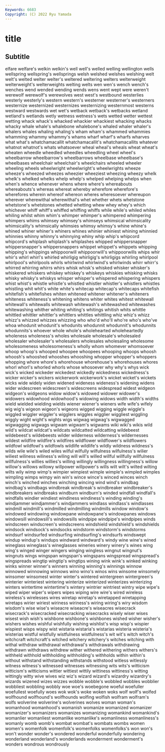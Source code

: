 ```yaml
---
Keywords: 6683
Copyright: (C) 2022 Ryu Yamada
---
```



# title

## Subtitle
elfare welfare's welkin welkin's well well's welled welling wellington wells
wellspring wellspring's wellsprings welsh welshed welshes welshing welt welt's welted
welter welter's weltered weltering welters welterweight welterweight's welterweights welting welts
wen wen's wench wench's wenches wend wended wending wends wens
went wept were weren't werewolf werewolf's werewolves west west's westbound
westerlies westerly westerly's western western's westerner westerner's westerners westernize westernized
westernizes westernizing westernmost westerns westward westwards wet wet's wetback wetback's
wetbacks wetland wetland's wetlands wetly wetness wetness's wets wetted wetter
wettest wetting whack whack's whacked whackier whackiest whacking whacks whacky
whale whale's whalebone whalebone's whaled whaler whaler's whalers whales whaling
whaling's wham wham's whammed whammies whamming whammy whammy's whams wharf
wharf's wharfs wharves what what's whatchamacallit whatchamacallit's whatchamacallits whatever whatnot
whatnot's whats whatsoever wheal wheal's wheals wheat wheat's wheaten wheedle
wheedled wheedles wheedling wheel wheel's wheelbarrow wheelbarrow's wheelbarrows wheelbase wheelbase's
wheelbases wheelchair wheelchair's wheelchairs wheeled wheeler wheeling wheels wheelwright wheelwright's
wheelwrights wheeze wheeze's wheezed wheezes wheezier wheeziest wheezing wheezy whelk
whelk's whelked whelks whelp whelp's whelped whelping whelps when when's
whence whenever whens where where's whereabouts whereabouts's whereas whereat whereby
wherefore wherefore's wherefores wherein whereof whereon wheres wheresoever whereupon wherever
wherewithal wherewithal's whet whether whets whetstone whetstone's whetstones whetted whetting
whew whey whey's which whichever whiff whiff's whiffed whiffing whiffs
while while's whiled whiles whiling whilst whim whim's whimper whimper's
whimpered whimpering whimpers whims whimsey whimsey's whimseys whimsical whimsicality whimsicality's
whimsically whimsies whimsy whimsy's whine whine's whined whiner whiner's whiners
whines whinier whiniest whining whinnied whinnies whinny whinny's whinnying whiny
whip whip's whipcord whipcord's whiplash whiplash's whiplashes whipped whippersnapper whippersnapper's
whippersnappers whippet whippet's whippets whipping whipping's whippings whippoorwill whippoorwill's whippoorwills
whips whir whir's whirl whirl's whirled whirligig whirligig's whirligigs whirling
whirlpool whirlpool's whirlpools whirls whirlwind whirlwind's whirlwinds whirr whirr's whirred
whirring whirrs whirs whisk whisk's whisked whisker whisker's whiskered whiskers
whiskey whiskey's whiskeys whiskies whisking whisks whisky whisky's whiskys whisper
whisper's whispered whispering whispers whist whist's whistle whistle's whistled whistler
whistler's whistlers whistles whistling whit whit's white white's whitecap whitecap's
whitecaps whitefish whitefish's whitefishes whiten whitened whitener whitener's whiteners whiteness
whiteness's whitening whitens whiter whites whitest whitewall whitewall's whitewalls whitewash
whitewash's whitewashed whitewashes whitewashing whither whiting whiting's whitings whitish whits
whittle whittled whittler whittler's whittlers whittles whittling whiz whiz's whizz
whizz's whizzed whizzes whizzing who who'd who'll who're who's who've
whoa whodunit whodunit's whodunits whodunnit whodunnit's whodunnits whodunnits's whoever whole
whole's wholehearted wholeheartedly wholeness wholeness's wholes wholesale wholesale's wholesaled wholesaler
wholesaler's wholesalers wholesales wholesaling wholesome wholesomeness wholesomeness's wholly whom whomever
whomsoever whoop whoop's whooped whoopee whoopees whooping whoops whoosh whoosh's
whooshed whooshes whooshing whopper whopper's whoppers whopping whore whore's whorehouse
whorehouse's whorehouses whores whorl whorl's whorled whorls whose whosoever why
why's whys wick wick's wicked wickeder wickedest wickedly wickedness wickedness's
wicker wicker's wickers wickerwork wickerwork's wicket wicket's wickets wicks wide
widely widen widened wideness wideness's widening widens wider widescreen widescreen's
widescreens widespread widest widgeon widgeon's widgeons widow widow's widowed widower
widower's widowers widowhood widowhood's widowing widows width width's widths wield
wielded wielding wields wiener wiener's wieners wife wife's wifely wig
wig's wigeon wigeon's wigeons wigged wigging wiggle wiggle's wiggled wiggler
wiggler's wigglers wiggles wigglier wiggliest wiggling wiggly wight wight's wights
wigs wigwag wigwag's wigwagged wigwagging wigwags wigwam wigwam's wigwams wiki
wiki's wikis wild wild's wildcat wildcat's wildcats wildcatted wildcatting wildebeest
wildebeest's wildebeests wilder wilderness wilderness's wildernesses wildest wildfire wildfire's wildfires
wildflower wildflower's wildflowers wildfowl wildfowl's wildfowls wildlife wildlife's wildly wildness
wildness's wilds wile wile's wiled wiles wilful wilfully wilfulness wilfulness's
wilier wiliest wiliness wiliness's wiling will will's willed willful willfully
willfulness willfulness's willies willies's willing willingly willingness willingness's willow willow's
willows willowy willpower willpower's wills wilt wilt's wilted wilting wilts
wily wimp wimp's wimpier wimpiest wimple wimple's wimpled wimples wimpling
wimps wimpy win win's wince wince's winced winces winch winch's
winched winches winching wincing wind wind's windbag windbag's windbags windbreak
windbreak's windbreaker windbreaker's windbreakers windbreaks windburn windburn's winded windfall windfall's
windfalls windier windiest windiness windiness's winding winding's windjammer windjammer's windjammers
windlass windlass's windlasses windmill windmill's windmilled windmilling windmills window window's
windowed windowing windowpane windowpane's windowpanes windows windowsill windowsill's windowsills windpipe
windpipe's windpipes winds windscreen windscreen's windscreens windshield windshield's windshields windsock
windsock's windsocks windstorm windstorm's windstorms windsurf windsurfed windsurfing windsurfing's windsurfs
windswept windup windup's windups windward windward's windy wine wine's wined
wineglass wineglass's wineglasses wineries winery winery's wines wing wing's winged
winger wingers winging wingless wingnut wingnut's wingnuts wings wingspan wingspan's
wingspans wingspread wingspread's wingspreads wingtip wingtip's wingtips wining wink wink's
winked winking winks winner winner's winners winning winning's winnings winnow
winnowed winnowing winnows wino wino's winos wins winsome winsomely winsomer
winsomest winter winter's wintered wintergreen wintergreen's winterier winteriest wintering winterize
winterized winterizes winterizing winters wintertime wintertime's wintery wintrier wintriest wintry
wipe wipe's wiped wiper wiper's wipers wipes wiping wire wire's
wired wireless wireless's wirelesses wires wiretap wiretap's wiretapped wiretapping wiretaps
wirier wiriest wiriness wiriness's wiring wiring's wiry wisdom wisdom's wise
wise's wiseacre wiseacre's wiseacres wisecrack wisecrack's wisecracked wisecracking wisecracks wisely
wiser wises wisest wish wish's wishbone wishbone's wishbones wished wisher
wisher's wishers wishes wishful wishfully wishing wishlist's wisp wisp's wispier
wispiest wisps wispy wist wistaria wistaria's wistarias wisteria wisteria's wisterias
wistful wistfully wistfulness wistfulness's wit wit's witch witch's witchcraft witchcraft's
witched witchery witchery's witches witching with withal withdraw withdrawal withdrawal's
withdrawals withdrawing withdrawn withdraws withdrew wither withered withering withers withers's
withheld withhold withholding withholding's withholds within within's without withstand withstanding
withstands withstood witless witlessly witness witness's witnessed witnesses witnessing wits
wits's witticism witticism's witticisms wittier wittiest wittily wittiness wittiness's witting
wittingly witty wive wives wiz wiz's wizard wizard's wizardry wizardry's
wizards wizened wizes wizzes wobble wobble's wobbled wobbles wobblier wobbliest
wobbling wobbly woe woe's woebegone woeful woefuller woefullest woefully woes
wok wok's woke woken woks wolf wolf's wolfed wolfhound wolfhound's
wolfhounds wolfing wolfish wolfram wolfram's wolfs wolverine wolverine's wolverines wolves
woman woman's womanhood womanhood's womanish womanize womanized womanizer womanizer's womanizers
womanizes womanizing womankind womankind's womanlier womanliest womanlike womanlike's womanliness womanliness's
womanly womb womb's wombat wombat's wombats wombs women women's womenfolk
womenfolk's womenfolks womenfolks's won won's won't wonder wonder's wondered wonderful
wonderfully wondering wonderland wonderland's wonderlands wonderment wonderment's wonders wondrous wondrously
